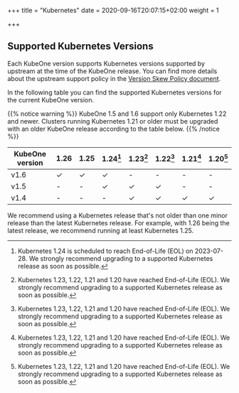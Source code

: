 +++
title = "Kubernetes"
date = 2020-09-16T20:07:15+02:00
weight = 1

+++

## Supported Kubernetes Versions

Each KubeOne version supports Kubernetes versions supported by upstream at the
time of the KubeOne release. You can find more details about the upstream
support policy in the [Version Skew Policy document][upstream-supported-versions].

In the following table you can find the supported Kubernetes versions for the
current KubeOne version.

{{% notice warning %}}
KubeOne 1.5 and 1.6 support only Kubernetes 1.22 and newer. Clusters running
Kubernetes 1.21 or older must be upgraded with an older KubeOne release
according to the table below.
{{% /notice %}}

| KubeOne version | 1.26  | 1.25  | 1.24[^1] | 1.23[^2] | 1.22[^2] | 1.21[^2] | 1.20[^2] |
| --------------- | ----- | ----- | -------- | -------- | -------- | -------- | -------- |
| v1.6            | ✓     | ✓     | ✓        | -        | -        | -        | -        |
| v1.5            | -     | -     | ✓        | ✓        | ✓        | -        | -        |
| v1.4            | -     | -     | -        | ✓        | ✓        | ✓        | ✓        |

[^1]: Kubernetes 1.24 is scheduled to reach End-of-Life (EOL) on 2023-07-28.
We strongly recommend upgrading to a supported Kubernetes release as soon as possible.

[^2]: Kubernetes 1.23, 1.22, 1.21 and 1.20 have reached End-of-Life (EOL).
We strongly recommend upgrading to a supported Kubernetes release as soon as possible.

We recommend using a Kubernetes release that's not older than one minor release
than the latest Kubernetes release. For example, with 1.26 being the latest
release, we recommend running at least Kubernetes 1.25.

[upstream-supported-versions]: https://kubernetes.io/docs/setup/release/version-skew-policy/#supported-versions
[kubernetes-issue-93194]: https://github.com/kubernetes/kubernetes/issues/93194
